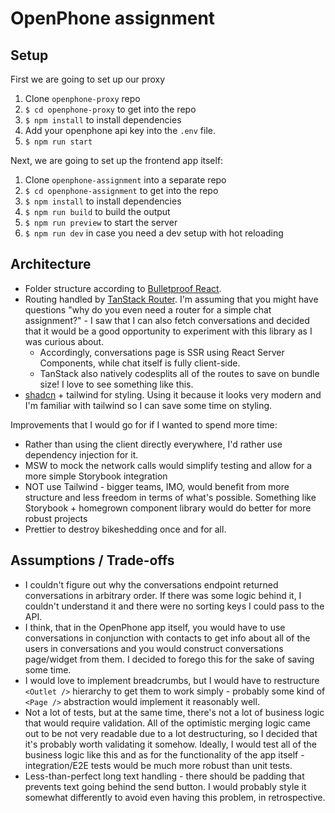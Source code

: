 # OpenPhone assignment

## Setup

First we are going to set up our proxy

1. Clone `openphone-proxy` repo
2. `$ cd openphone-proxy` to get into the repo
3. `$ npm install` to install dependencies
4. Add your openphone api key into the `.env` file.
5. `$ npm run start`

Next, we are going to set up the frontend app itself:

1. Clone `openphone-assignment` into a separate repo
2. `$ cd openphone-assignment` to get into the repo
3. `$ npm install` to install dependencies
4. `$ npm run build` to build the output
5. `$ npm run preview` to start the server
6. `$ npm run dev` in case you need a dev setup with hot reloading

## Architecture

- Folder structure according to [Bulletproof React](https://github.com/alan2207/bulletproof-react/blob/master/docs/project-structure.md).
- Routing handled by [TanStack Router](https://tanstack.com/router/latest). I'm assuming that you might have questions "why do you even need a router for a simple chat assignment?" - I saw that I can also fetch conversations and decided that it would be a good opportunity to experiment with this library as I was curious about.
  - Accordingly, conversations page is SSR using React Server Components, while chat itself is fully client-side.
  - TanStack also natively codesplits all of the routes to save on bundle size! I love to see something like this.
- [shadcn](https://ui.shadcn.com/) + tailwind for styling. Using it because it looks very modern and I'm familiar with tailwind so I can save some time on styling.

Improvements that I would go for if I wanted to spend more time:

- Rather than using the client directly everywhere, I'd rather use dependency injection for it.
- MSW to mock the network calls would simplify testing and allow for a more simple Storybook integration
- NOT use Tailwind - bigger teams, IMO, would benefit from more structure and less freedom in terms of what's possible. Something like Storybook + homegrown component library would do better for more robust projects
- Prettier to destroy bikeshedding once and for all.

## Assumptions / Trade-offs

- I couldn't figure out why the conversations endpoint returned conversations in arbitrary order. If there was some logic behind it, I couldn't understand it and there were no sorting keys I could pass to the API.
- I think, that in the OpenPhone app itself, you would have to use conversations in conjunction with contacts to get info about all of the users in conversations and you would construct conversations page/widget from them. I decided to forego this for the sake of saving some time.
- I would love to implement breadcrumbs, but I would have to restructure `<Outlet />` hierarchy to get them to work simply - probably some kind of `<Page />` abstraction would implement it reasonably well.
- Not a lot of tests, but at the same time, there's not a lot of business logic that would require validation. All of the optimistic merging logic came out to be not very readable due to a lot destructuring, so I decided that it's probably worth validating it somehow. Ideally, I would test all of the business logic like this and as for the functionality of the app itself - integration/E2E tests would be much more robust than unit tests.
- Less-than-perfect long text handling - there should be padding that prevents text going behind the send button. I would probably style it somewhat differently to avoid even having this problem, in retrospective.
